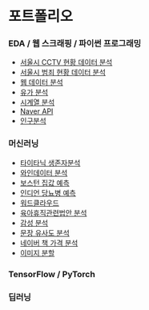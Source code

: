 포트폴리오
===

### EDA / 웹 스크래핑 / 파이썬 프로그래밍
- [서울시 CCTV 현황 데이터 분석]()     
- [서울시 범죄 현황 데이터 분석]()   
- [웹 데이터 분석]()   
- [유가 분석]()   
- [시계열 분석]()   
- [Naver API]()   
- [인구분석]()   

### 머신러닝
- [타이타닉 생존자분석]()   
- [와인데이터 분석]()   
- [보스턴 집값 예측]()   
- [인디언 당뇨병 예측]()   
- [워드클라우드]()
- [육아휴직관련법안 분석]()
- [감성 분석]()   
- [문장 유사도 분석]()
- [네이버 책 가격 분석]()   
- [이미지 분할]()   

### TensorFlow / PyTorch
### 딥러닝
